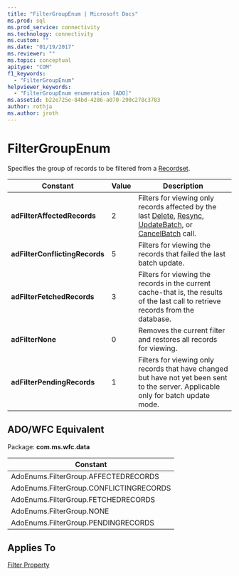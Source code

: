 ```yaml
---
title: "FilterGroupEnum | Microsoft Docs"
ms.prod: sql
ms.prod_service: connectivity
ms.technology: connectivity
ms.custom: ""
ms.date: "01/19/2017"
ms.reviewer: ""
ms.topic: conceptual
apitype: "COM"
f1_keywords: 
  - "FilterGroupEnum"
helpviewer_keywords: 
  - "FilterGroupEnum enumeration [ADO]"
ms.assetid: b22e725e-84bd-4286-a070-290c278c3783
author: rothja
ms.author: jroth
---
```

# FilterGroupEnum
Specifies the group of records to be filtered from a [Recordset](../../../ado/reference/ado-api/recordset-object-ado.md).  
  
|Constant|Value|Description|  
|--------------|-----------|-----------------|  
|**adFilterAffectedRecords**|2|Filters for viewing only records affected by the last [Delete](../../../ado/reference/ado-api/delete-method-ado-recordset.md), [Resync](../../../ado/reference/ado-api/resync-method.md), [UpdateBatch](../../../ado/reference/ado-api/updatebatch-method.md), or [CancelBatch](../../../ado/reference/ado-api/cancelbatch-method-ado.md) call.|  
|**adFilterConflictingRecords**|5|Filters for viewing the records that failed the last batch update.|  
|**adFilterFetchedRecords**|3|Filters for viewing the records in the current cache-that is, the results of the last call to retrieve records from the database.|  
|**adFilterNone**|0|Removes the current filter and restores all records for viewing.|  
|**adFilterPendingRecords**|1|Filters for viewing only records that have changed but have not yet been sent to the server. Applicable only for batch update mode.|  
  
## ADO/WFC Equivalent  
 Package: **com.ms.wfc.data**  
  
|Constant|  
|--------------|  
|AdoEnums.FilterGroup.AFFECTEDRECORDS|  
|AdoEnums.FilterGroup.CONFLICTINGRECORDS|  
|AdoEnums.FilterGroup.FETCHEDRECORDS|  
|AdoEnums.FilterGroup.NONE|  
|AdoEnums.FilterGroup.PENDINGRECORDS|  
  
## Applies To  
 [Filter Property](../../../ado/reference/ado-api/filter-property.md)
